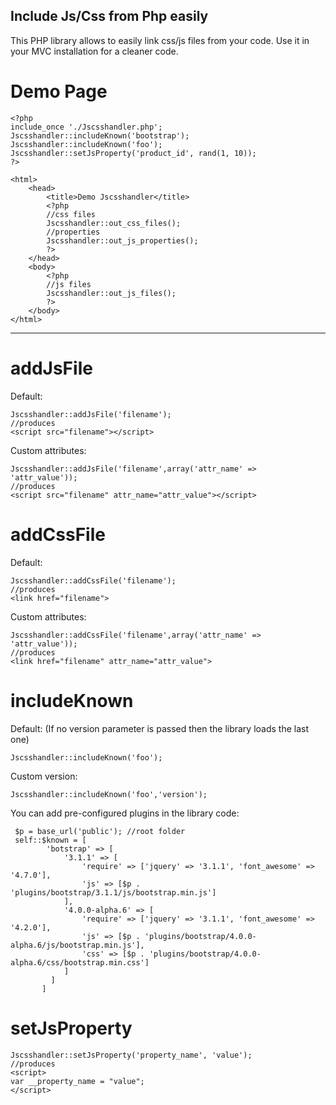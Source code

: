 Include Js/Css from Php easily
------------------------------
This PHP library allows to easily link css/js files from your code. Use it in your MVC installation for a cleaner code.  

# Demo Page

    <?php
    include_once './Jscsshandler.php';
    Jscsshandler::includeKnown('bootstrap');
    Jscsshandler::includeKnown('foo');
    Jscsshandler::setJsProperty('product_id', rand(1, 10));
    ?>
    
    <html>
        <head>
            <title>Demo Jscsshandler</title>
            <?php
            //css files
            Jscsshandler::out_css_files();
            //properties
            Jscsshandler::out_js_properties();
            ?>
        </head>
        <body>
            <?php
            //js files
            Jscsshandler::out_js_files();
            ?>
        </body>
    </html>


----------


# addJsFile
Default:

    Jscsshandler::addJsFile('filename');
    //produces
    <script src="filename"></script>

Custom attributes:

    Jscsshandler::addJsFile('filename',array('attr_name' => 'attr_value'));
    //produces
    <script src="filename" attr_name="attr_value"></script>
    

# addCssFile
Default:

    Jscsshandler::addCssFile('filename');
    //produces
    <link href="filename">
    
Custom attributes:

    Jscsshandler::addCssFile('filename',array('attr_name' => 'attr_value'));
    //produces
    <link href="filename" attr_name="attr_value">
    


# includeKnown
Default:
(If no version parameter is passed then the library loads the last one)

    Jscsshandler::includeKnown('foo');

Custom version:

    Jscsshandler::includeKnown('foo','version');

You can add pre-configured plugins in the library code:


     $p = base_url('public'); //root folder
     self::$known = [
            'botstrap' => [
                '3.1.1' => [
                    'require' => ['jquery' => '3.1.1', 'font_awesome' => '4.7.0'],
                    'js' => [$p . 'plugins/bootstrap/3.1.1/js/bootstrap.min.js']
                ],
                '4.0.0-alpha.6' => [
                    'require' => ['jquery' => '3.1.1', 'font_awesome' => '4.2.0'],
                    'js' => [$p . 'plugins/bootstrap/4.0.0-alpha.6/js/bootstrap.min.js'],
                    'css' => [$p . 'plugins/bootstrap/4.0.0-alpha.6/css/bootstrap.min.css']
                ]
             ]
           ]

# setJsProperty

    Jscsshandler::setJsProperty('property_name', 'value');
    //produces
    <script>
    var __property_name = "value";
    </script>





